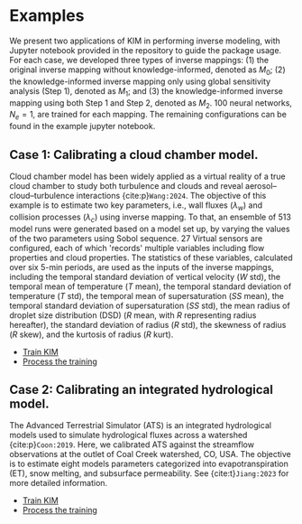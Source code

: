 # Examples

We present two applications of KIM in performing inverse modeling, with Jupyter notebook provided in the repository to guide the package usage. For each case, we developed three types of inverse mappings: (1) the original inverse mapping without knowledge-informed, denoted as $M_0$; (2) the knowledge-informed inverse mapping only using global sensitivity analysis (Step 1), denoted as $M_1$; and (3) the knowledge-informed inverse mapping using both Step 1 and Step 2, denoted as $M_2$. 100 neural networks, $N_e=1$, are trained for each mapping. The remaining configurations can be found in the example jupyter notebook.

## Case 1: Calibrating a cloud chamber model.
Cloud chamber model has been widely applied as a virtual reality of a true cloud chamber to study both turbulence and clouds and reveal aerosol–cloud–turbulence interactions {cite:p}`Wang:2024`. The objective of this example is to estimate two key parameters, i.e., wall fluxes ($\lambda_w$) and collision processes ($\lambda_c$) using inverse mapping. To that, an ensemble of 513 model runs were generated based on a model set up, by varying the values of the two parameters using Sobol sequence. 27 Virtual sensors are configured, each of which 'records' multiple variables including flow properties and cloud properties. The statistics of these variables, calculated over six 5-min periods, are used as the inputs of the inverse mappings, including the temporal standard deviation of vertical velocity ($W$ std), the temporal mean of temperature ($T$ mean), the temporal standard deviation of temperature ($T$ std), the temporal mean of supersaturation ($SS$ mean), the temporal standard deviation of supersaturation ($SS$ std), the mean radius of droplet size distribution (DSD) ($R$ mean, with $R$ representing radius hereafter), the standard deviation of radius ($R$ std), the skewness of radius ($R$ skew), and the kurtosis of radius ($R$ kurt).

- [Train KIM](./im_cloudmodel/kim-holodec.ipynb)
- [Process the training](./im_cloudmodel/postprocessing-holodec.ipynb)

## Case 2: Calibrating an integrated hydrological model.
The Advanced Terrestrial Simulator (ATS) is an integrated hydrological models used to simulate hydrological fluxes across a watershed {cite:p}`Coon:2019`. Here, we calibrated ATS against the streamflow observations at the outlet of Coal Creek watershed, CO, USA. The objective is to estimate eight models parameters categorized into evapotranspiration (ET), snow melting, and subsurface permeability. See {cite:t}`Jiang:2023` for more detailed information.

- [Train KIM](./im_ats/kim.ipynb)
- [Process the training](./im_ats/postprocessing.ipynb)
